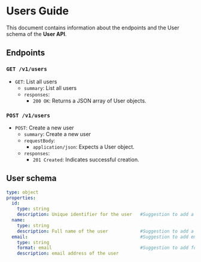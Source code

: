 # Users Guide

This document contains information about the endpoints and the User schema of the **User API**.


## Endpoints

### `GET /v1/users`
- `GET`: List all users
     - `summary`: List all users
     - `responses`:
       - `200 OK`: Returns a JSON array of User objects.



### `POST /v1/users`
- `POST`: Create a new user
     - `summary`: Create a new user
     -  `requestBody`:
        - `application/json`: Expects a User object.
     - `responses`:
        - `201 Created`: Indicates successful creation.

## User schema
```yaml
type: object
properties:
  id:
    type: string
    description: Unique identifier for the user   #Suggestion to add a description
  name:
    type: string
    description: Full name of the user            #Suggestion to add a description
  email:                                          #Suggestion to add email
    type: string
    format: email                                 #Suggestion to add format to indicates that the string should follow a valid email format
    description: email address of the user
